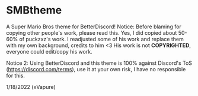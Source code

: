 # SMBtheme
A Super Mario Bros theme for BetterDiscord!
Notice: Before blaming for copying other people's work, please read this. Yes, I did copied about 50-60% of puckzxz's work. I readjusted some of his work and replace them with my own background, credits to him <3 His work is not **COPYRIGHTED**, everyone could edit/copy his work. 

Notice 2: Using BetterDiscord and this theme is 100% against Discord's ToS (https://discord.com/terms), use it at your own risk, I have no responsible for this.


1/18/2022 (xVapure)
